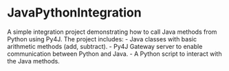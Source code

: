 # JavaPythonIntegration
A simple integration project demonstrating how to call Java methods from Python using Py4J. The project includes:  - Java classes with basic arithmetic methods (add, subtract). - Py4J Gateway server to enable communication between Python and Java. - A Python script to interact with the Java methods.
